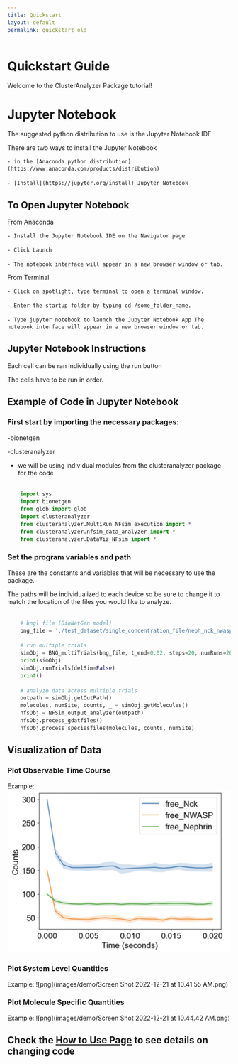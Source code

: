 ```yaml
---
title: Quickstart
layout: default
permalink: quickstart_old
---
```


# Quickstart Guide

Welcome to the ClusterAnalyzer Package tutorial!

# Jupyter Notebook

The suggested python distribution to use is the Jupyter Notebook IDE 

There are two ways to install the Jupyter Notebook
    
    - in the [Anaconda python distribution](https://www.anaconda.com/products/distribution)
    
    - [Install](https://jupyter.org/install) Jupyter Notebook

## To Open Jupyter Notebook

From Anaconda
    
    - Install the Jupyter Notebook IDE on the Navigator page
    
    - Click Launch
    
    - The notebook interface will appear in a new browser window or tab.

From Terminal
    
    - Click on spotlight, type terminal to open a terminal window.
    
    - Enter the startup folder by typing cd /some_folder_name.
    
    - Type jupyter notebook to launch the Jupyter Notebook App The notebook interface will appear in a new browser window or tab.
    

## Jupyter Notebook Instructions

Each cell can be ran individually using the run button

The cells have to be run in order. 

## Example of Code in Jupyter Notebook

### First start by importing the necessary packages:

-bionetgen

-clusteranalyzer
    
* we will be using individual modules from the clusteranalyzer package for the code

```python

    import sys
    import bionetgen
    from glob import glob
    import clusteranalyzer
    from clusteranalyzer.MultiRun_NFsim_execution import *
    from clusteranalyzer.nfsim_data_analyzer import *
    from clusteranalyzer.DataViz_NFsim import *
```    
   
### Set the program variables and path

These are the constants and variables that will be necessary to use the package.

The paths will be individualized to each device so be sure to change it to match the location of the files you would like to analyze.

```python
    
    # bngl file (BioNetGen model) 
    bng_file = './test_dataset/single_concentration_file/neph_nck_nwasp_10_30_15uM.bngl'

    # run multiple trials
    simObj = BNG_multiTrials(bng_file, t_end=0.02, steps=20, numRuns=20)
    print(simObj)
    simObj.runTrials(delSim=False)
    print()

    # analyze data across multiple trials
    outpath = simObj.getOutPath()
    molecules, numSite, counts, _ = simObj.getMolecules()
    nfsObj = NFSim_output_analyzer(outpath)
    nfsObj.process_gdatfiles()
    nfsObj.process_speciesfiles(molecules, counts, numSite)
```
## Visualization of Data

### Plot Observable Time Course

Example:
![png](images/demo/TCOuput1.png)

### Plot System Level Quantities

Example:
![png](images/demo/Screen Shot 2022-12-21 at 10.41.55 AM.png)

### Plot Molecule Specific Quantities

Example:
![png](images/demo/Screen Shot 2022-12-21 at 10.44.42 AM.png)

## Check the [How to Use Page](usage.md) to see details on changing code
